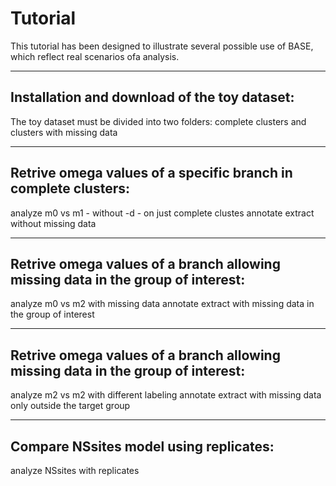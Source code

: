 # Tutorial

This tutorial has been designed to illustrate several possible use of BASE, which reflect real scenarios ofa analysis.

---

## Installation and download of the toy dataset:

The toy dataset must be divided into two folders: complete clusters and clusters with missing data

---

## Retrive omega values of a specific branch in complete clusters:

analyze m0 vs m1 - without -d - on just complete clustes
annotate
extract without missing data

---

## Retrive omega values of a branch allowing missing data in the group of interest:

analyze m0 vs m2 with missing data
annotate
extract with missing data in the group of interest

---

## Retrive omega values of a branch allowing missing data in the group of interest:

analyze m2 vs m2 with different labeling
annotate
extract with missing data only outside the target group

---

## Compare NSsites model using replicates:

analyze NSsites with replicates
